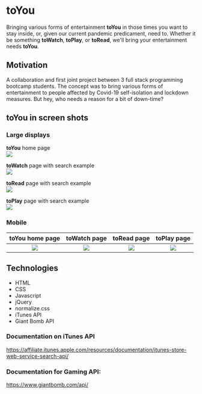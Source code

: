 # toYou
Bringing various forms of entertainment **toYou** in those times you want to stay inside, or, given our current pandemic predicament, need to. Whether it be something **toWatch**, **toPlay**, or **toRead**, we'll bring your entertainment needs **toYou**. 

## Motivation 
A collaboration and first joint project between 3 full stack programming bootcamp students. The concept was to bring various forms of entertainment to people affected by Covid-19 self-isolation and lockdown measures. But hey, who needs a reason for a bit of down-time? 

## toYou in screen shots

### Large displays
**toYou** home page  
<img src="https://user-images.githubusercontent.com/59265518/78463945-8f02a800-7726-11ea-8138-5c3c0dddaf92.png">

**toWatch** page with search example  
<img src="https://user-images.githubusercontent.com/59265518/78463980-210ab080-7727-11ea-9b90-a112af6ac1cb.png">

**toRead** page with search example  
<img src="https://user-images.githubusercontent.com/59265518/78463999-59aa8a00-7727-11ea-8f56-c9729f0dd494.png">

**toPlay** page with search example  
<img src="https://user-images.githubusercontent.com/59265518/78464069-2fa59780-7728-11ea-8656-0d74bd0f29f6.png">

### Mobile 

| **toYou** home page | **toWatch** page | **toRead** page | **toPlay** page |
| :-----------------: | :--------------: | :-------------: | :-------------: |
| <img src="https://user-images.githubusercontent.com/59265518/78464119-dab65100-7728-11ea-9509-a9c01967924e.png"> | <img src="https://user-images.githubusercontent.com/59265518/78464192-734cd100-7729-11ea-974f-736aabb2e92a.png"> | <img src="https://user-images.githubusercontent.com/59265518/78464186-6334f180-7729-11ea-8eee-c8394ffb1daf.png"> | <img src="https://user-images.githubusercontent.com/59265518/78464108-b6f30b00-7728-11ea-92fe-a121823a6cb7.png"> |

## Technologies 
*  HTML
*  CSS 
*  Javascript
*  jQuery
*  normalize.css
*  iTunes API
*  Giant Bomb API

### Documentation on iTunes API  
https://affiliate.itunes.apple.com/resources/documentation/itunes-store-web-service-search-api/

### Documentation for Gaming API:  
https://www.giantbomb.com/api/

